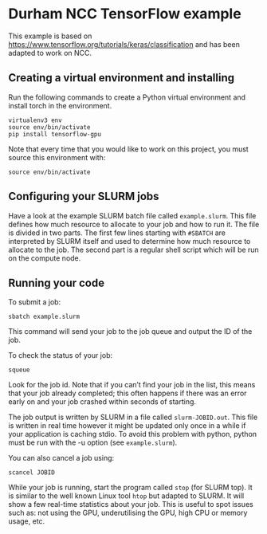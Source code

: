 # Durham NCC TensorFlow example

This example is based on https://www.tensorflow.org/tutorials/keras/classification and has been adapted to work on NCC.

## Creating a virtual environment and installing

Run the following commands to create a Python virtual environment and install torch in the environment.
```
virtualenv3 env
source env/bin/activate
pip install tensorflow-gpu
```

Note that every time that you would like to work on this project, you must source this environment with:
```
source env/bin/activate
```

## Configuring your SLURM jobs

Have a look at the example SLURM batch file called `example.slurm`. This file defines how much resource to allocate to your job and how to run it. The file is divided in two parts. The first few lines starting with `#SBATCH` are interpreted by SLURM itself and used to determine how much resource to allocate to the job. The second part is a regular shell script which will be run on the compute node.

## Running your code

To submit a job:
```
sbatch example.slurm
```
This command will send your job to the job queue and output the ID of the job.

To check the status of your job:
```
squeue
```
Look for the job id. Note that if you can’t find your job in the list, this means that your job already completed; this often happens if there was an error early on and your job crashed within seconds of starting.

The job output is written by SLURM in a file called `slurm-JOBID.out`. This file is written in real time however it might be updated only once in a while if your application is caching stdio. To avoid this problem with python, python must be run with the -u option (see `example.slurm`).

You can also cancel a job using:
```
scancel JOBID
```

While your job is running, start the program called `stop` (for SLURM top). It is similar to the well known Linux tool `htop` but adapted to SLURM. It will show a few real-time statistics about your job. This is useful to spot issues such as: not using the GPU, underutilising the GPU, high CPU or memory usage, etc.

